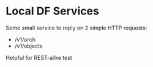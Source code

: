 # Local DF Services

Some small service to reply on 2 simple HTTP requests:
 - /v1/orch
 - /v1/objects

Helpful for REST-alike test